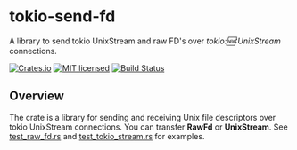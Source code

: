 # tokio-send-fd

A library to send tokio UnixStream and raw FD's over *tokio::new::UnixStream* connections.

[![Crates.io][crates-badge]][crates-url]
[![MIT licensed][mit-badge]][mit-url]
[![Build Status][actions-badge]][actions-url]

[crates-badge]: https://img.shields.io/crates/v/tokio-send-fd.svg
[crates-url]: https://crates.io/crates/tokio-send-fd
[mit-badge]: https://img.shields.io/badge/license-MIT-blue.svg
[mit-url]: https://github.com/tokio-send-fd/tokio/blob/master/LICENSE
[actions-badge]: https://github.com/tokio-send-fd/tokio/workflows/CI/badge.svg
[actions-url]: https://github.com/tokio-send-fd/actions?query=workflow%3ACI+branch%3Amain

## Overview
The crate is a library for sending and receiving Unix file descriptors over tokio UnixStream connections.
You can transfer **RawFd** or **UnixStream**. See [test_raw_fd.rs](./tests/test_raw_fd.rs) and [test_tokio_stream.rs](./tests/test_tokio_stream.rs) for examples.
